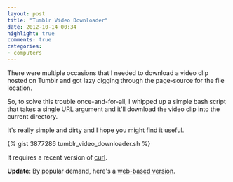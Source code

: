 ```yaml
---
layout: post
title: "Tumblr Video Downloader"
date: 2012-10-14 00:34
highlight: true
comments: true
categories: 
- computers
---
```


There were multiple occasions that I needed to download a video clip hosted on Tumblr and got lazy digging through the page-source for the file location.

So, to solve this trouble once-and-for-all, I whipped up a simple bash script that takes a single URL argument and it'll download the video clip into the current directory.

It's really simple and dirty and I hope you might find it useful.

{% gist 3877286 tumblr_video_downloader.sh %}

It requires a recent version of [curl][].

**Update**: By popular demand, here's a [web-based version][1].

[1]: https://tumdlr.herokuapp.com/
[curl]: http://en.wikipedia.org/wiki/CURL
